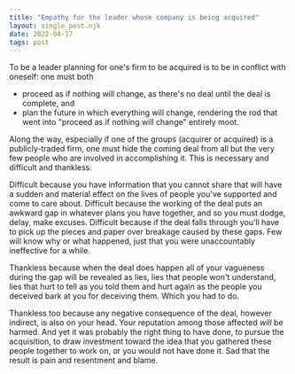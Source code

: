 ```yaml
---
title: "Empathy for the leader whose company is being acquired"
layout: single_post.njk
date: 2022-04-17
tags: post
---
```


To be a leader planning for one's firm to be acquired is to be in conflict with oneself: one must both

- proceed as if nothing will change, as there's no deal until the deal is complete, and
- plan the future in which everything will change, rendering the rod that went into "proceed as if nothing will change" entirely moot.

Along the way, especially if one of the groups (acquirer or acquired) is a publicly-traded firm, one must hide the coming deal from all but the very few people who are involved in accomplishing it. This is necessary and difficult and thankless.

Difficult because you have information that you cannot share that will have a sudden and material effect on the lives of people you've supported and come to care about. Difficult because the working of the deal puts an awkward gap in whatever plans you have together, and so you must dodge, delay, make excuses. Difficult because if the deal falls through you'll have to pick up the pieces and paper over breakage caused by these gaps. Few will know why or what happened, just that you were unaccountably ineffective for a while.

Thankless because when the deal does happen all of your vagueness during the gap will be revealed as lies, lies that people won't understand, lies that hurt to tell as you told them and hurt again as the people you deceived bark at you for deceiving them. Which you had to do.

Thankless too because any negative consequence of the deal, however indirect, is also on your head. Your reputation among those affected _will_ be harmed. And yet it was probably the right thing to have done, to pursue the acquisition, to draw investment toward the idea that you gathered these people together to work on, or you would not have done it. Sad that the result is pain and resentment and blame.
